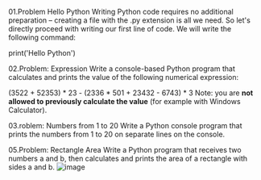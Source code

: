 01.Problem Hello Python
Writing Python code requires no additional preparation – creating a file with the .py extension is all we need. So let's directly proceed with writing our first line of code. We will write the following command:

print('Hello Python')

02.Problem: Expression
Write a console-based Python program that calculates and prints the value of the following numerical expression:

(3522 + 52353) * 23 - (2336 * 501 + 23432 - 6743) * 3
Note: you are **not allowed to previously calculate the value** (for example with Windows Calculator).

03.roblem: Numbers from 1 to 20
Write a Python console program that prints the numbers from 1 to 20 on separate lines on the console.

05.Problem: Rectangle Area
Write a Python program that receives two numbers a and b, then calculates and prints the area of a rectangle with sides a and b.
![image](https://github.com/Sasho80/1.-FirstStepsInProgramming/assets/7139995/9dc8d610-dcbe-4013-8970-fab33ad0c0ca)
